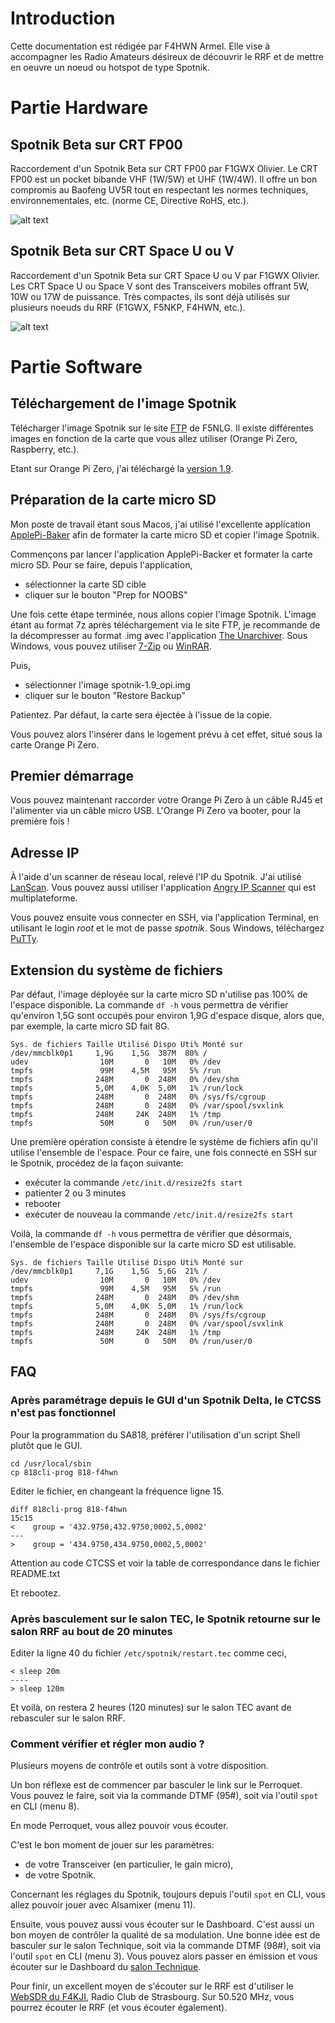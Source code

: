 # Introduction

Cette documentation est rédigée par F4HWN Armel. Elle vise à accompagner les Radio Amateurs désireux de découvrir le RRF et de mettre en oeuvre un noeud ou hotspot de type Spotnik.

# Partie Hardware

## Spotnik Beta sur CRT FP00

Raccordement d'un Spotnik Beta sur CRT FP00 par F1GWX Olivier. Le CRT FP00 est un pocket bibande VHF (1W/5W) et UHF (1W/4W). Il offre un bon compromis au Baofeng UV5R tout en respectant les normes techniques, environnementales, etc. (norme CE, Directive RoHS, etc.).  

![alt text](https://github.com/armel/RRF4Noobs/blob/master/img/spotnik-crt-fp00.jpg)

## Spotnik Beta sur CRT Space U ou V

Raccordement d'un Spotnik Beta sur CRT Space U ou V par F1GWX Olivier. Les CRT Space U ou Space V sont des Transceivers mobiles offrant 5W, 10W ou 17W de puissance. Très compactes, ils sont déjà utilisés sur plusieurs noeuds du RRF (F1GWX, F5NKP, F4HWN, etc.). 

![alt text](https://github.com/armel/RRF4Noobs/blob/master/img/spotnik-crt-space.jpg)

# Partie Software

## Téléchargement de l'image Spotnik

Télécharger l'image Spotnik sur le site [FTP](ftp://rrf.f5nlg.ovh/) de F5NLG. Il existe différentes images en fonction de la carte que vous allez utiliser (Orange Pi Zero, Raspberry, etc.).

Etant sur Orange Pi Zero, j'ai téléchargé la [version 1.9](ftp://rrf.f5nlg.ovh/spotnik-1.9_opi.img.7z).

## Préparation de la carte micro SD

Mon poste de travail étant sous Macos, j'ai utilisé l'excellente application [ApplePi-Baker](https://www.tweaking4all.com/hardware/raspberry-pi/macosx-apple-pi-baker/) afin de formater la carte micro SD et copier l'image Spotnik. 

Commençons par lancer l'application ApplePi-Backer et formater la carte micro SD. Pour se faire, depuis l'application, 

- sélectionner la carte SD cible
- cliquer sur le bouton "Prep for NOOBS"

Une fois cette étape terminée, nous allons copier l'image Spotnik. L'image étant au format 7z après téléchargement via le site FTP, je recommande de la décompresser au format .img avec l'application [The Unarchiver](https://theunarchiver.com/). Sous Windows, vous pouvez utiliser [7-Zip](https://7-zip.fr.softonic.com/) ou [WinRAR](https://www.win-rar.com/).


Puis,

- sélectionner l'image spotnik-1.9_opi.img
- cliquer sur le bouton "Restore Backup"

Patientez. Par défaut, la carte sera éjectée à l'issue de la copie.

Vous pouvez alors l'insérer dans le logement prévu à cet effet, situé sous la carte Orange Pi Zero.

## Premier démarrage

Vous pouvez maintenant raccorder votre Orange Pi Zero à un câble RJ45 et l'alimenter via un câble micro USB. L'Orange Pi Zero va booter, pour la première fois !

## Adresse IP

À l'aide d'un scanner de réseau local, relevé l'IP du Spotnik. J'ai utilisé [LanScan](https://www.iwaxx.com/lanscan/). Vous pouvez aussi utiliser l'application [Angry IP Scanner](https://angryip.org/download/) qui est multiplateforme. 

Vous pouvez ensuite vous connecter en SSH, via l'application Terminal, en utilisant le login _root_ et le mot de passe _spotnik_. Sous Windows, téléchargez [PuTTy](https://www.putty.org/).

## Extension du système de fichiers

Par défaut, l'image déployée sur la carte micro SD n'utilise pas 100% de l'espace disponible. La commande `df -h` vous permettra de vérifier qu'environ 1,5G sont occupés pour environ 1,9G d'espace disque, alors que, par exemple, la carte micro SD fait 8G.

```
Sys. de fichiers Taille Utilisé Dispo Uti% Monté sur
/dev/mmcblk0p1     1,9G    1,5G  387M  80% /
udev                10M       0   10M   0% /dev
tmpfs               99M    4,5M   95M   5% /run
tmpfs              248M       0  248M   0% /dev/shm
tmpfs              5,0M    4,0K  5,0M   1% /run/lock
tmpfs              248M       0  248M   0% /sys/fs/cgroup
tmpfs              248M       0  248M   0% /var/spool/svxlink
tmpfs              248M     24K  248M   1% /tmp
tmpfs               50M       0   50M   0% /run/user/0
```

Une première opération consiste à étendre le système de fichiers afin qu'il utilise l'ensemble de l'espace. Pour ce faire, une fois connecté en SSH sur le Spotnik, procédez de la façon suivante:

- exécuter la commande `/etc/init.d/resize2fs start`
- patienter 2 ou 3 minutes
- rebooter
- exécuter de nouveau la commande `/etc/init.d/resize2fs start`

Voilà, la commande `df -h` vous permettra de vérifier que désormais, l'ensemble de l'espace disponible sur la carte micro SD est utilisable.

```
Sys. de fichiers Taille Utilisé Dispo Uti% Monté sur
/dev/mmcblk0p1     7,1G    1,5G  5,6G  21% /
udev                10M       0   10M   0% /dev
tmpfs               99M    4,5M   95M   5% /run
tmpfs              248M       0  248M   0% /dev/shm
tmpfs              5,0M    4,0K  5,0M   1% /run/lock
tmpfs              248M       0  248M   0% /sys/fs/cgroup
tmpfs              248M       0  248M   0% /var/spool/svxlink
tmpfs              248M     24K  248M   1% /tmp
tmpfs               50M       0   50M   0% /run/user/0
```


## FAQ

### Après paramétrage depuis le GUI d'un Spotnik Delta, le CTCSS n'est pas fonctionnel

Pour la programmation du SA818, préférer l'utilisation d'un script Shell plutôt que le GUI. 

```
cd /usr/local/sbin
cp 818cli-prog 818-f4hwn
```

Editer le fichier, en changeant la fréquence ligne 15.

```
diff 818cli-prog 818-f4hwn
15c15
<    group = '432.9750,432.9750,0002,5,0002'
---
>    group = '434.9750,434.9750,0002,5,0002'
```

Attention au code CTCSS et voir la table de correspondance dans le fichier README.txt

Et rebootez.

### Après basculement sur le salon TEC, le Spotnik retourne sur le salon RRF au bout de 20 minutes

Editer la ligne 40 du fichier ```/etc/spotnik/restart.tec``` comme ceci,

```
< sleep 20m
----
> sleep 120m
```

Et voilà, on restera 2 heures (120 minutes) sur le salon TEC avant de rebasculer sur le salon RRF.

### Comment vérifier et régler mon audio ?

Plusieurs moyens de contrôle et outils sont à votre disposition. 

Un bon réflexe est de commencer par basculer le link sur le Perroquet. Vous pouvez le faire, soit via la commande DTMF (95#), soit via l'outil ```spot``` en CLI (menu 8).

En mode Perroquet, vous allez pouvoir vous écouter.

C'est le bon moment de jouer sur les paramètres:

- de votre Transceiver (en particulier, le gain micro),
- de votre Spotnik.

Concernant les réglages du Spotnik, toujours depuis l'outil ```spot``` en CLI, vous allez pouvoir jouer avec Alsamixer (menu 11).

Ensuite, vous pouvez aussi vous écouter sur le Dashboard. C'est aussi un bon moyen de contrôler la qualité de sa modulation. Une bonne idée est de basculer sur le salon Technique, soit via la commande DTMF (98#), soit via l'outil ```spot``` en CLI (menu 3). Vous pouvez alors passer en émission et vous écouter sur le Dashboard du [salon Technique](http://rrf.f5nlg.ovh:82/).

Pour finir, un excellent moyen de s'écouter sur le RRF est d'utiliser le [WebSDR du F4KJI](http://www.f4kji.fr/index6m.html), Radio Club de Strasbourg. Sur 50.520 MHz, vous pourrez écouter le RRF (et vous écouter également).


